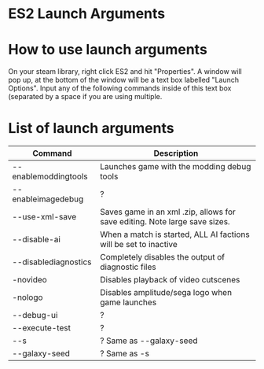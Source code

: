 # ES2 Launch Arguments

# How to use launch arguments

On your steam library, right click ES2 and hit "Properties". A window will pop up, at the bottom of the window will be a text box labelled "Launch Options". Input any of the following commands inside of this text box (separated by a space if you are using multiple.

# List of launch arguments

| Command              | Description                                                                |
|----------------------|----------------------------------------------------------------------------|
| --enablemoddingtools | Launches game with the modding debug tools                                 |
| --enableimagedebug   | ?                                                                          |
| --use-xml-save       | Saves game in an xml .zip, allows for save editing. Note large save sizes. |
| --disable-ai         | When a match is started, ALL AI factions will be set to inactive           |
| --disablediagnostics | Completely disables the output of diagnostic files                         |
| -novideo             | Disables playback of video cutscenes                                       |
| -nologo              | Disables amplitude/sega logo when game launches                            |
| --debug-ui           | ?                                                                          |
| --execute-test       | ?                                                                          |
| --s                  | ? Same as --galaxy-seed                                                    |
| --galaxy-seed        | ? Same as -s                                                               |
